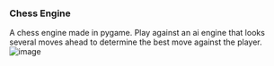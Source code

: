 ### Chess Engine
A chess engine made in pygame. Play against an ai engine that looks several moves ahead to determine the best move against the player.
![image](https://user-images.githubusercontent.com/42448306/213466869-9ea21ae4-5f54-4d15-9ea5-6c707779b697.png)
